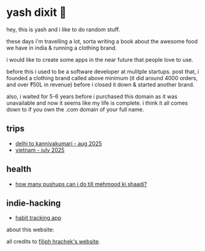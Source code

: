 # yash dixit 🥑

hey, this is yash and i like to do random stuff.

these days i'm travelling a lot, sorta writing a book about the awesome food we have in india & running a clothing brand.

i would like to create some apps in the near future that people love to use.

before this i used to be a software developer at mulitple startups. post that, i founded a clothing brand called above minimum (it did around 4000 orders, and over ₹50L in revenue) before i closed it down & started another brand.

also, i waited for 5-6 years before i purchased this domain as it was unavailable and now it seems like my life is complete. i think it all comes down to if you own the .com domain of your full name. 

## trips

* [delhi to kanniyakumari - aug 2025](delhi-kanniyakumari.html)
* [vietnam - july 2025](vietnam-2025.html)

## health

* [how many pushups can i do till mehmood ki shaadi?](yash-does-pushups.html)

## indie-hacking
* [habit tracking app](habit-tracking-app.html)

about this website: 

all credits to [filiph hrachek's website](https://filiph.net/).
